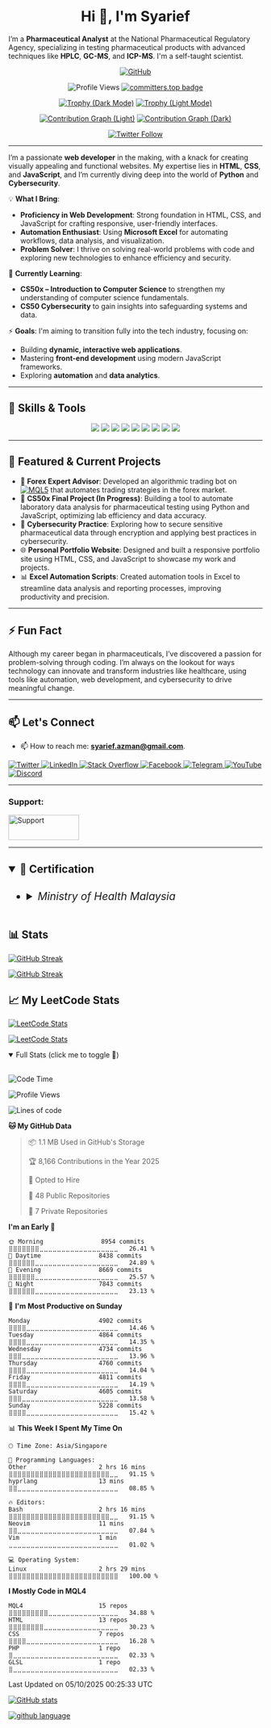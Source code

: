 <h1 align="center">Hi 👋, I'm Syarief</h1>

I’m a **Pharmaceutical Analyst** at the National Pharmaceutical Regulatory Agency, specializing in testing pharmaceutical products with advanced techniques like **HPLC**, **GC-MS**, and **ICP-MS**. I'm a self-taught scientist.

<!-- Optional banner -->
<!-- <p align='center'>
    <img src="https://www.lambdatest.com/resources/images/news24.gif" alt="News Banner">
</p> -->

<p align='center'>
  <a href="https://fb.com/syariefazman">
    <img src="./zQinMHnDYiNnq.webp" alt="GitHub">
  </a>
</p>

<!-- Optional gif -->
<!-- <p align='center'> 
  <a href="https://fb.com/syariefazman">
    <img src="https://user-images.githubusercontent.com/74038190/235224431-e8c8c12e-6826-47f1-89fb-2ddad83b3abf.gif" alt="Animation">
  </a>
</p> -->

<p align="center">
  <a>
    <img src="https://komarev.com/ghpvc/?username=syarief02&label=PROFILE+VIEWS" alt="Profile Views" />
  </a>
  <a href="https://user-badge.committers.top/malaysia/syarief02">
    <img src="https://user-badge.committers.top/malaysia/syarief02.svg" alt="committers.top badge" />
  </a>
</p>

<div align="center">

[![Trophy (Dark Mode)](https://github-profile-trophy.vercel.app/?username=syarief02&theme=algolia#gh-dark-mode-only)](https://fb.com/syariefazman#gh-dark-mode-only)
[![Trophy (Light Mode)](https://github-profile-trophy.vercel.app/?username=syarief02&theme=flat#gh-light-mode-only)](https://fb.com/syariefazman#gh-light-mode-only)

</div>

<div align="center">

[![Contribution Graph (Light)](./profile-3d-contrib/profile-gitblock.svg#gh-light-mode-only)](https://fb.com/syariefazman#gh-light-mode-only)
[![Contribution Graph (Dark)](./profile-3d-contrib/profile-night-rainbow.svg#gh-dark-mode-only)](https://fb.com/syariefazman#gh-dark-mode-only)

</div>

<p align="center">
  <a href="https://twitter.com/syariefazman" target="blank">
    <img src="https://img.shields.io/twitter/follow/syariefazman?logo=twitter&style=for-the-badge" alt="Twitter Follow" />
  </a>
</p>

---

I’m a passionate **web developer** in the making, with a knack for creating visually appealing and functional websites. My expertise lies in **HTML**, **CSS**, and **JavaScript**, and I’m currently diving deep into the world of **Python** and **Cybersecurity**.

💡 **What I Bring**:

- **Proficiency in Web Development**: Strong foundation in HTML, CSS, and JavaScript for crafting responsive, user-friendly interfaces.
- **Automation Enthusiast**: Using **Microsoft Excel** for automating workflows, data analysis, and visualization.
- **Problem Solver**: I thrive on solving real-world problems with code and exploring new technologies to enhance efficiency and security.

🌱 **Currently Learning**:

- **CS50x – Introduction to Computer Science** to strengthen my understanding of computer science fundamentals.
- **CS50 Cybersecurity** to gain insights into safeguarding systems and data.

⚡ **Goals**:
I'm aiming to transition fully into the tech industry, focusing on:

- Building **dynamic, interactive web applications**.
- Mastering **front-end development** using modern JavaScript frameworks.
- Exploring **automation** and **data analytics**.

---

## 🔧 Skills & Tools

<p align="center">
  <img src="https://img.shields.io/badge/HTML-E34F26?style=for-the-badge&logo=html5&logoColor=white" />
  <img src="https://img.shields.io/badge/CSS-1572B6?style=for-the-badge&logo=css3&logoColor=white" />
  <img src="https://img.shields.io/badge/JavaScript-F7DF1E?style=for-the-badge&logo=javascript&logoColor=black" />
  <img src="https://img.shields.io/badge/Python-3776AB?style=for-the-badge&logo=python&logoColor=white" />
  <img src="https://img.shields.io/badge/Microsoft%20Excel-217346?style=for-the-badge&logo=microsoft-excel&logoColor=white" />
  <img src="https://img.shields.io/badge/Git-F05032?style=for-the-badge&logo=git&logoColor=white" />
  <img src="https://img.shields.io/badge/C-00599C?style=for-the-badge&logo=c&logoColor=white" />
  <img src="https://img.shields.io/badge/Bootstrap-7952B3?style=for-the-badge&logo=bootstrap&logoColor=white" />
  <img src="https://img.shields.io/badge/MQL4-02303A?style=for-the-badge&logoColor=white" />

</p>

---

## 🚀 Featured & Current Projects

- 📝 **Forex Expert Advisor**: Developed an algorithmic trading bot on [![MQL5](https://img.shields.io/badge/MQL5.com-EA%20Budak%20Ubat%20v1.62-8A2BE2)](https://tinyurl.com/eabubuy) that automates trading strategies in the forex market.
- 🔬 **CS50x Final Project (In Progress)**: Building a tool to automate laboratory data analysis for pharmaceutical testing using Python and JavaScript, optimizing lab efficiency and data accuracy.
- 🔐 **Cybersecurity Practice**: Exploring how to secure sensitive pharmaceutical data through encryption and applying best practices in cybersecurity.
- 🌐 **Personal Portfolio Website**: Designed and built a responsive portfolio site using HTML, CSS, and JavaScript to showcase my work and projects.
- 📊 **Excel Automation Scripts**: Created automation tools in Excel to streamline data analysis and reporting processes, improving productivity and precision.

---

## ⚡ Fun Fact

Although my career began in pharmaceuticals, I’ve discovered a passion for problem-solving through coding. I’m always on the lookout for ways technology can innovate and transform industries like healthcare, using tools like automation, web development, and cybersecurity to drive meaningful change.

---

## 📫 Let's Connect

- 📫 How to reach me: **<syarief.azman@gmail.com>**.

<p align="left">
  <a href="https://twitter.com/syariefazman" target="_blank">
    <img src="https://img.shields.io/badge/Twitter-1DA1F2?style=for-the-badge&logo=twitter&logoColor=white" alt="Twitter" />
  </a>
  <a href="https://linkedin.com/in/syariefazman" target="_blank">
    <img src="https://img.shields.io/badge/LinkedIn-0077B5?style=for-the-badge&logo=linkedin&logoColor=white" alt="LinkedIn" />
  </a>
  <a href="https://stackoverflow.com/users/22780408/syarief-azman" target="_blank">
    <img src="https://img.shields.io/badge/Stack%20Overflow-F58025?style=for-the-badge&logo=stackoverflow&logoColor=white" alt="Stack Overflow" />
  </a>
  <a href="https://fb.com/syariefazman" target="_blank">
    <img src="https://img.shields.io/badge/Facebook-1877F2?style=for-the-badge&logo=facebook&logoColor=white" alt="Facebook" />
  </a>
  <a href="https://t.me/syariefazman" target="_blank">
    <img src="https://img.shields.io/badge/Telegram-2CA5E0?style=for-the-badge&logo=telegram&logoColor=white" alt="Telegram" />
  </a>
  <a href="https://youtube.com/syariefazman" target="_blank">
    <img src="https://img.shields.io/badge/YouTube-FF0000?style=for-the-badge&logo=youtube&logoColor=white" alt="YouTube" />
  </a>
  <a href="https://discord.gg/DhUstUpSuu" target="_blank">
    <img src="https://img.shields.io/badge/Discord-7289DA?style=for-the-badge&logo=discord&logoColor=white" alt="Discord" />
  </a>
</p>

---
<h3 align="left">Support:</h3>
<p>
  <a href="https://paypal.me/syariefazman">
    <img src="https://cdn.buymeacoffee.com/buttons/v2/default-yellow.png" height="50" width="140" alt="Support" />
  </a>
</p>
<hr>
<h2>
<details open><summary>📜 Certification</summary>

- <h6><details><summary>Ministry of Health Malaysia</summary>
  
  - <details><summary>Diploma in Pharmacy</summary>
  
    <img src="https://raw.githubusercontent.com/syarief02/syarief02/main/certificate/20240205_164117.jpg" alt="Diploma in Pharmacy" />

</details>

</details></h6>
</details></h2>

<h2>📊 Stats</h2>

<!-- ![IndoGitHubers-badge](https://indogithubers-badge.vercel.app/badge?username=syarief02) -->

<!-- <p align="left">
  <a href="https://fb.com/syariefazman">
    <img src="https://github-readme-stats.vercel.app/api/top-langs?username=syarief02&show_icons=true&locale=en&layout=compact" alt="Top Languages" />
  </a>
</p> -->

<!-- <p align="center">
  <a href="https://fb.com/syariefazman">
    <img src="https://github-readme-streak-stats.herokuapp.com/?user=syarief02" alt="GitHub Streak" />
  </a>
</p> -->

[![GitHub Streak](https://streak-stats.demolab.com/?user=syarief02&)](https://fb.com/syariefazman#gh-light-mode-only)

[![GitHub Streak](https://streak-stats.demolab.com/?user=syarief02&theme=transparent)](https://fb.com/syariefazman#gh-dark-mode-only)

<!-- <p align="center">
  <a href="https://fb.com/syariefazman">
    <img src="https://github-readme-stats.vercel.app/api?username=syarief02&show_icons=true&locale=en" alt="GitHub Stats" />
    
  </a>
   -->

## 📈 My LeetCode Stats  

[![LeetCode Stats](https://leetcard.jacoblin.cool/syariefazman?theme=dark&ext=heatmap)](https://leetcode.com/u/SyariefAzman#gh-dark-mode-only)  

[![LeetCode Stats](https://leetcard.jacoblin.cool/syariefazman?theme=light&ext=heatmap)](https://leetcode.com/u/SyariefAzman#gh-light-mode-only)


<details open=""><summary>Full Stats (click me to toggle 👀)</summary><br>

<!--START_SECTION:waka-->
![Code Time](http://img.shields.io/badge/Code%20Time-91%20hrs%2016%20mins-blue)

![Profile Views](http://img.shields.io/badge/Profile%20Views-13-blue)

![Lines of code](https://img.shields.io/badge/From%20Hello%20World%20I%27ve%20Written-1.4%20million%20lines%20of%20code-blue)

**🐱 My GitHub Data** 

> 📦 1.1 MB Used in GitHub's Storage 
 > 
> 🏆 8,166 Contributions in the Year 2025
 > 
> 💼 Opted to Hire
 > 
> 📜 48 Public Repositories 
 > 
> 🔑 7 Private Repositories 
 > 
**I'm an Early 🐤** 

```text
🌞 Morning                8954 commits        ⣿⣿⣿⣿⣿⣿⣿⣀⣀⣀⣀⣀⣀⣀⣀⣀⣀⣀⣀⣀⣀⣀⣀⣀⣀   26.41 % 
🌆 Daytime                8438 commits        ⣿⣿⣿⣿⣿⣿⣀⣀⣀⣀⣀⣀⣀⣀⣀⣀⣀⣀⣀⣀⣀⣀⣀⣀⣀   24.89 % 
🌃 Evening                8669 commits        ⣿⣿⣿⣿⣿⣿⣀⣀⣀⣀⣀⣀⣀⣀⣀⣀⣀⣀⣀⣀⣀⣀⣀⣀⣀   25.57 % 
🌙 Night                  7843 commits        ⣿⣿⣿⣿⣿⣿⣀⣀⣀⣀⣀⣀⣀⣀⣀⣀⣀⣀⣀⣀⣀⣀⣀⣀⣀   23.13 % 
```
📅 **I'm Most Productive on Sunday** 

```text
Monday                   4902 commits        ⣿⣿⣿⣿⣀⣀⣀⣀⣀⣀⣀⣀⣀⣀⣀⣀⣀⣀⣀⣀⣀⣀⣀⣀⣀   14.46 % 
Tuesday                  4864 commits        ⣿⣿⣿⣿⣀⣀⣀⣀⣀⣀⣀⣀⣀⣀⣀⣀⣀⣀⣀⣀⣀⣀⣀⣀⣀   14.35 % 
Wednesday                4734 commits        ⣿⣿⣿⣀⣀⣀⣀⣀⣀⣀⣀⣀⣀⣀⣀⣀⣀⣀⣀⣀⣀⣀⣀⣀⣀   13.96 % 
Thursday                 4760 commits        ⣿⣿⣿⣿⣀⣀⣀⣀⣀⣀⣀⣀⣀⣀⣀⣀⣀⣀⣀⣀⣀⣀⣀⣀⣀   14.04 % 
Friday                   4811 commits        ⣿⣿⣿⣿⣀⣀⣀⣀⣀⣀⣀⣀⣀⣀⣀⣀⣀⣀⣀⣀⣀⣀⣀⣀⣀   14.19 % 
Saturday                 4605 commits        ⣿⣿⣿⣀⣀⣀⣀⣀⣀⣀⣀⣀⣀⣀⣀⣀⣀⣀⣀⣀⣀⣀⣀⣀⣀   13.58 % 
Sunday                   5228 commits        ⣿⣿⣿⣿⣀⣀⣀⣀⣀⣀⣀⣀⣀⣀⣀⣀⣀⣀⣀⣀⣀⣀⣀⣀⣀   15.42 % 
```


📊 **This Week I Spent My Time On** 

```text
🕑︎ Time Zone: Asia/Singapore

💬 Programming Languages: 
Other                    2 hrs 16 mins       ⣿⣿⣿⣿⣿⣿⣿⣿⣿⣿⣿⣿⣿⣿⣿⣿⣿⣿⣿⣿⣿⣿⣿⣀⣀   91.15 % 
hyprlang                 13 mins             ⣿⣿⣀⣀⣀⣀⣀⣀⣀⣀⣀⣀⣀⣀⣀⣀⣀⣀⣀⣀⣀⣀⣀⣀⣀   08.85 % 

🔥 Editors: 
Bash                     2 hrs 16 mins       ⣿⣿⣿⣿⣿⣿⣿⣿⣿⣿⣿⣿⣿⣿⣿⣿⣿⣿⣿⣿⣿⣿⣿⣀⣀   91.15 % 
Neovim                   11 mins             ⣿⣿⣀⣀⣀⣀⣀⣀⣀⣀⣀⣀⣀⣀⣀⣀⣀⣀⣀⣀⣀⣀⣀⣀⣀   07.84 % 
Vim                      1 min               ⣀⣀⣀⣀⣀⣀⣀⣀⣀⣀⣀⣀⣀⣀⣀⣀⣀⣀⣀⣀⣀⣀⣀⣀⣀   01.02 % 

💻 Operating System: 
Linux                    2 hrs 29 mins       ⣿⣿⣿⣿⣿⣿⣿⣿⣿⣿⣿⣿⣿⣿⣿⣿⣿⣿⣿⣿⣿⣿⣿⣿⣿   100.00 % 
```

**I Mostly Code in MQL4** 

```text
MQL4                     15 repos            ⣿⣿⣿⣿⣿⣿⣿⣿⣿⣀⣀⣀⣀⣀⣀⣀⣀⣀⣀⣀⣀⣀⣀⣀⣀   34.88 % 
HTML                     13 repos            ⣿⣿⣿⣿⣿⣿⣿⣿⣀⣀⣀⣀⣀⣀⣀⣀⣀⣀⣀⣀⣀⣀⣀⣀⣀   30.23 % 
CSS                      7 repos             ⣿⣿⣿⣿⣀⣀⣀⣀⣀⣀⣀⣀⣀⣀⣀⣀⣀⣀⣀⣀⣀⣀⣀⣀⣀   16.28 % 
PHP                      1 repo              ⣿⣀⣀⣀⣀⣀⣀⣀⣀⣀⣀⣀⣀⣀⣀⣀⣀⣀⣀⣀⣀⣀⣀⣀⣀   02.33 % 
GLSL                     1 repo              ⣿⣀⣀⣀⣀⣀⣀⣀⣀⣀⣀⣀⣀⣀⣀⣀⣀⣀⣀⣀⣀⣀⣀⣀⣀   02.33 % 
```




 Last Updated on 05/10/2025 00:25:33 UTC
<!--END_SECTION:waka-->

[![GitHub stats](https://github-readme-stats.vercel.app/api?username=syarief02&theme=transparent&show_icons=true)](https://fb.com/syariefazman)

[![github language](https://github-readme-stats.vercel.app/api/top-langs?username=syarief02&show_icons=true&locale=en&layout=compact&theme=transparent)](https://fb.com/syariefazman)

</details>

<!-- 
**syarief02/syarief02** is a ✨ _special_ ✨ repository because its `README.md` (this file) appears on your GitHub profile.
-->
